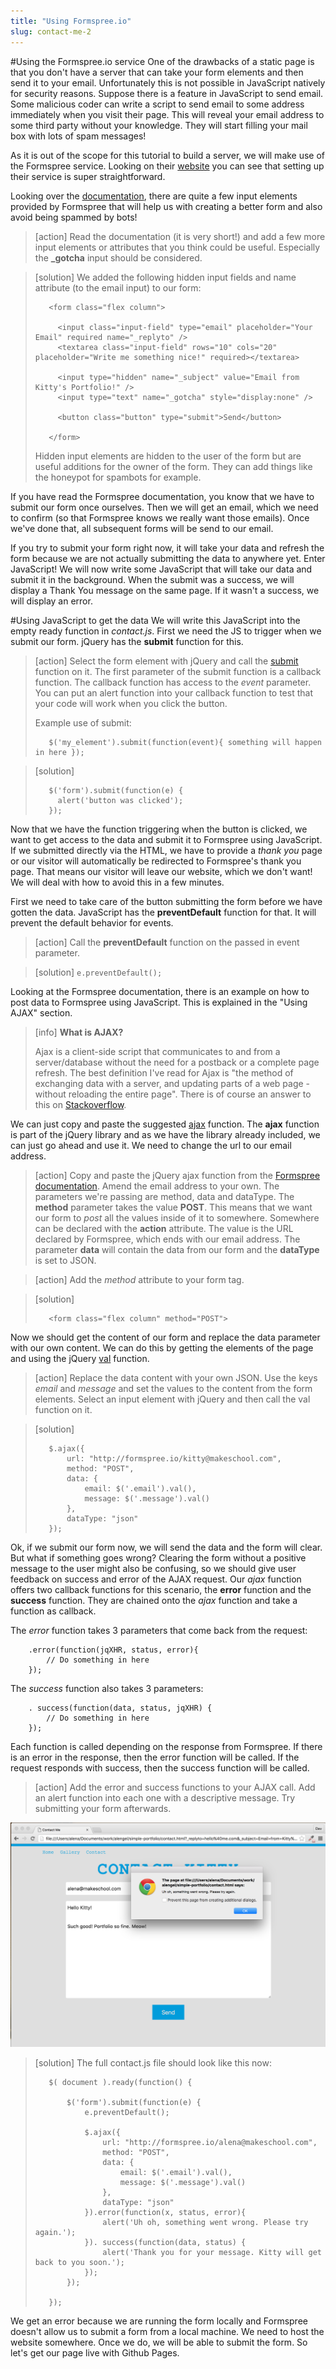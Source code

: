 ```yaml
---
title: "Using Formspree.io"
slug: contact-me-2
---     
```


#Using the Formspree.io service
One of the drawbacks of a static page is that you don't have a server that can take your form elements and then send it to your email. Unfortunately this is not possible in JavaScript natively for security reasons. Suppose there is a feature in JavaScript to send email. Some malicious coder can write a script to send email to some address immediately when you visit their page. This will reveal your email address to some third party without your knowledge. They will start filling your mail box with lots of spam messages!

As it is out of the scope for this tutorial to build a server, we will make use of the Formspree service. Looking on their [website](http://formspree.io/) you can see that setting up their service is super straightforward.

Looking over the [documentation](http://formspree.io/), there are quite a few input elements provided by Formspree that will help us with creating a better form and also avoid being spammed by bots!

> [action]
> Read the documentation (it is very short!) and add a few more input elements or attributes that you think could be useful. Especially the **_gotcha** input should be considered. 

<!-- Comment to break actionable boxes. -->

> [solution]
> We added the following hidden input fields and name attribute (to the email input) to our form:
> ```
>    <form class="flex column">
>                    
>      <input class="input-field" type="email" placeholder="Your Email" required name="_replyto" />
>      <textarea class="input-field" rows="10" cols="20" placeholder="Write me something nice!" required></textarea>
>    
>      <input type="hidden" name="_subject" value="Email from Kitty's Portfolio!" />
>      <input type="text" name="_gotcha" style="display:none" />
>    
>      <button class="button" type="submit">Send</button>
> 
>    </form>
> ```
> Hidden input elements are hidden to the user of the form but are useful additions for the owner of the form. They can add things like the honeypot for spambots for example.

If you have read the Formspree documentation, you know that we have to submit our form once ourselves. Then we will get an email, which we need to confirm (so that Formspree knows we really want those emails). Once we've done that, all subsequent forms will be send to our email. 

If you try to submit your form right now, it will take your data and refresh the form because we are not actually submitting the data to anywhere yet. Enter JavaScript! We will now write some JavaScript that will take our data and submit it in the background. When the submit was a success, we will display a Thank You message on the same page. If it wasn't a success, we will display an error.

#Using JavaScript to get the data
We will write this JavaScript into the empty ready function in *contact.js*. First we need the JS to trigger when we submit our form. jQuery has the **submit** function for this. 

> [action]
> Select the form element with jQuery and call the [submit](https://api.jquery.com/submit/) function on it. The first parameter of the submit function is a callback function. The callback function has access to the *event* parameter. You can put an alert function into your callback function to test that your code will work when you click the button.
> 
> Example use of submit:
> ```
>    $('my_element').submit(function(event){ something will happen in here });
> ```

<!-- Comment to break actionable boxes. -->

> [solution]
> ```
>    $('form').submit(function(e) {
>      alert('button was clicked');  
>    });
> ```

Now that we have the function triggering when the button is clicked, we want to get access to the data and submit it to Formspree using JavaScript. If we submitted directly via the HTML, we have to provide a *thank you* page or our visitor will automatically be redirected to Formspree's thank you page. That means our visitor will leave our website, which we don't want! We will deal with how to avoid this in a few minutes.

First we need to take care of the button submitting the form before we have gotten the data. JavaScript has the **preventDefault** function for that. It will prevent the default behavior for events. 

> [action]
> Call the **preventDefault** function on the passed in event parameter.

<!-- Comment to break actionable boxes. -->

> [solution]
> `e.preventDefault();`

Looking at the Formspree documentation, there is an example on how to post data to Formspree using JavaScript. This is explained in the "Using AJAX" section. 

> [info]
> **What is AJAX?**
> 
> Ajax is a client-side script that communicates to and from a server/database without the need for a postback or a complete page refresh. The best definition I've read for Ajax is "the method of exchanging data with a server, and updating parts of a web page - without reloading the entire page". 
> There is of course an answer to this on [Stackoverflow](http://stackoverflow.com/questions/1510011/how-does-ajax-work).

We can just copy and paste the suggested [ajax](https://api.jquery.com/jQuery.ajax/) function. The **ajax** function is part of the jQuery library and as we have the library already included, we can just go ahead and use it. We need to change the url to our email address. 

> [action]
> Copy and paste the jQuery ajax function from the [Formspree documentation](http://formspree.io/). Amend the email address to your own. The parameters we're passing are method, data and dataType. The **method** parameter takes the value **POST**. This means that we want our form to *post* all the values inside of it to somewhere. Somewhere can be declared with the **action** attribute. The value is the URL declared by Formspree, which ends with our email address. The parameter **data** will contain the data from our form and the **dataType** is set to JSON.

> [action]
> Add the *method* attribute to your form tag.

<!-- Comment to break actionable boxes. -->

> [solution]
> ```
>    <form class="flex column" method="POST">
> ```

Now we should get the content of our form and replace the data parameter with our own content. We can do this by getting the elements of the page and using the jQuery [val](https://api.jquery.com/val/) function.

> [action]
> Replace the data content with your own JSON. Use the keys *email* and *message* and set the values to the content from the form elements. Select an input element with jQuery and then call the val function on it.

<!-- Comment to break actionable boxes. -->

> [solution]
> ```
>    $.ajax({
>        url: "http://formspree.io/kitty@makeschool.com", 
>        method: "POST",
>        data: {
>            email: $('.email').val(),
>            message: $('.message').val()
>        },
>        dataType: "json"
>    });
> ```

Ok, if we submit our form now, we will send the data and the form will clear. But what if something goes wrong? Clearing the form without a positive message to the user might also be confusing, so we should give user feedback on success and error of the AJAX request. Our *ajax* function offers two callback functions for this scenario, the **error** function and the **success** function. They are chained onto the *ajax* function and take a function as callback.

The *error* function takes 3 parameters that come back from the request:
```
    .error(function(jqXHR, status, error){
        // Do something in here
    });
```

The *success* function also takes 3 parameters:
```
    . success(function(data, status, jqXHR) {
        // Do something in here
    });
```

Each function is called depending on the response from Formspree. If there is an error in the response, then the error function will be called. If the request responds with success, then the success function will be called.

> [action]
> Add the error and success functions to your AJAX call. Add an alert function into each one with a descriptive message. Try submitting your form afterwards.

![Error on submit](./5-error-on-submit.png "Error on submit")

> [solution]
> The full contact.js file should look like this now: 
> ```
>    $( document ).ready(function() {
>        
>        $('form').submit(function(e) {
>            e.preventDefault();
>    
>            $.ajax({
>                url: "http://formspree.io/alena@makeschool.com", 
>                method: "POST",
>                data: {
>                    email: $('.email').val(),
>                    message: $('.message').val()
>                },
>                dataType: "json"
>            }).error(function(x, status, error){
>                alert('Uh oh, something went wrong. Please try again.');
>            }). success(function(data, status) {
>                alert('Thank you for your message. Kitty will get back to you soon.');
>            });
>        });
>        
>    });
> ```

We get an error because we are running the form locally and Formspree doesn't allow us to submit a form from a local machine. We need to host the website somewhere. Once we do, we will be able to submit the form. So let's get our page live with Github Pages.
